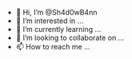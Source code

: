 - 👋 Hi, I’m @Sh4d0wB4nn
- 👀 I’m interested in ...
- 🌱 I’m currently learning ...
- 💞️ I’m looking to collaborate on ...
- 📫 How to reach me ...

<!---
Sh4d0wB4nn/Sh4d0wB4nn is a ✨ special ✨ repository because its `README.md` (this file) appears on your GitHub profile.
You can click the Preview link to take a look at your changes.
--->
